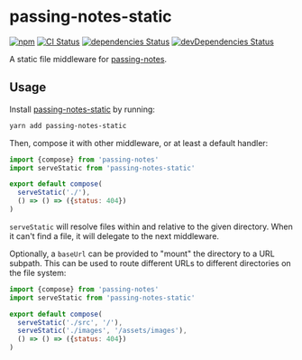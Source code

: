 # passing-notes-static
[![npm](https://img.shields.io/npm/v/passing-notes-static.svg)](https://www.npmjs.com/package/passing-notes-static)
[![CI Status](https://github.com/vinsonchuong/passing-notes-static/workflows/CI/badge.svg)](https://github.com/vinsonchuong/passing-notes-static/actions?query=workflow%3ACI)
[![dependencies Status](https://david-dm.org/vinsonchuong/passing-notes-static/status.svg)](https://david-dm.org/vinsonchuong/passing-notes-static)
[![devDependencies Status](https://david-dm.org/vinsonchuong/passing-notes-static/dev-status.svg)](https://david-dm.org/vinsonchuong/passing-notes-static?type=dev)

A static file middleware for
[passing-notes](https://github.com/vinsonchuong/passing-notes).

## Usage
Install [passing-notes-static](https://www.npmjs.com/package/passing-notes-static)
by running:

```sh
yarn add passing-notes-static
```

Then, compose it with other middleware, or at least a default handler:

```js
import {compose} from 'passing-notes'
import serveStatic from 'passing-notes-static'

export default compose(
  serveStatic('./'),
  () => () => ({status: 404})
)
```

`serveStatic` will resolve files within and relative to the given directory.
When it can't find a file, it will delegate to the next middleware.

Optionally, a `baseUrl` can be provided to "mount" the directory to a URL
subpath. This can be used to route different URLs to different directories on
the file system:

```js
import {compose} from 'passing-notes'
import serveStatic from 'passing-notes-static'

export default compose(
  serveStatic('./src', '/'),
  serveStatic('./images', '/assets/images'),
  () => () => ({status: 404})
)
```
